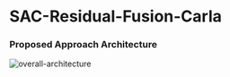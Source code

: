 # SAC-Residual-Fusion-Carla

### Proposed Approach Architecture

![overall-architecture](https://github.com/CMVS-Lab/SAC-Residual-Fusion-CARLA/assets/56114938/ba9f122a-e69b-4df1-99d8-adba0c18ff9a)
